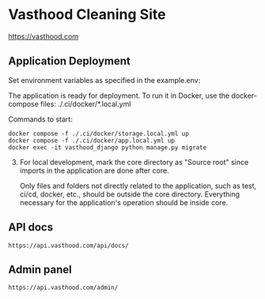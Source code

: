 # Vasthood Cleaning Site 

https://vasthood.com

## Application Deployment

Set environment variables as specified in the example.env:

The application is ready for deployment. To run it in Docker, use the docker-compose files:
./.ci/docker/*.local.yml

Commands to start:

```
docker compose -f ./.ci/docker/storage.local.yml up
docker compose -f ./.ci/docker/app.local.yml up
docker exec -it vasthood_django python manage.py migrate
```

3. For local development, mark the core directory as "Source root" since imports in the application are done after core.

    Only files and folders not directly related to the application, such as test, ci/cd, docker, etc., should be 
outside the core directory. Everything necessary for the application's operation should be inside core.

## API docs
`https://api.vasthood.com/api/docs/`

## Admin panel
`https://api.vasthood.com/admin/`
